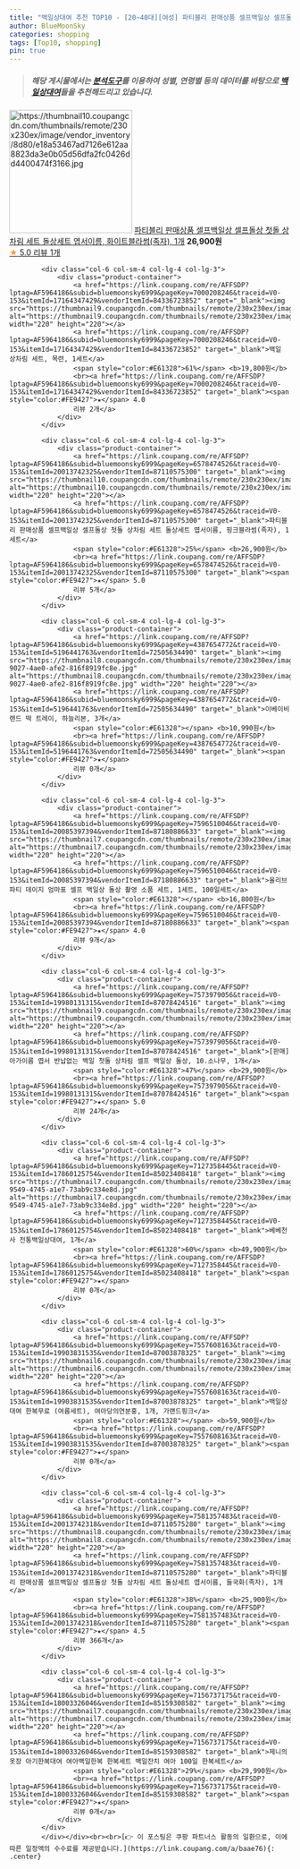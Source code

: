 ```yaml
---
title: "백일상대여 추천 TOP10 - [20~40대][여성] 파티블리 판매상품 셀프백일상 셀프돌상 첫돌 상차림 세트 돌상세트 엽서이름, 화이트블라썸(족자), 1개"
author: BlueMoonSky
categories: shopping
tags: [Top10, shopping]
pin: true
---
```


> ##### 해당 게시물에서는 [**분석도구**](https://itemscout.io/)를 이용하여 **성별**, **연령별** 등의 데이터를 바탕으로 [**백일상대여**](https://link.coupang.com/a/baae76)들을 추천해드리고 있습니다.
<div class="container"><div class="row">
            <div class="col-6 col-sm-4 col-lg-4 col-lg-3">
                <div class="product-container">
                    <a href="https://link.coupang.com/re/AFFSDP?lptag=AF5964186&subid=bluemoonsky6999&pageKey=7581357483&traceid=V0-153&itemId=20013742321&vendorItemId=87110575288" target="_blank"><img src="https://thumbnail10.coupangcdn.com/thumbnails/remote/230x230ex/image/vendor_inventory/8d80/e18a53467ad7126e612aa8823da3e0b05d56dfa2fc0426dd4400474f3166.jpg" alt="https://thumbnail10.coupangcdn.com/thumbnails/remote/230x230ex/image/vendor_inventory/8d80/e18a53467ad7126e612aa8823da3e0b05d56dfa2fc0426dd4400474f3166.jpg" width="220" height="220"></a>
                    <a href="https://link.coupang.com/re/AFFSDP?lptag=AF5964186&subid=bluemoonsky6999&pageKey=7581357483&traceid=V0-153&itemId=20013742321&vendorItemId=87110575288" target="_blank">파티블리 판매상품 셀프백일상 셀프돌상 첫돌 상차림 세트 돌상세트 엽서이름, 화이트블라썸(족자), 1개</a>
                    <span style="color:#E61328"></span> <b>26,900원</b>
                    <br><a href="https://link.coupang.com/re/AFFSDP?lptag=AF5964186&subid=bluemoonsky6999&pageKey=7581357483&traceid=V0-153&itemId=20013742321&vendorItemId=87110575288" target="_blank"><span style="color:#FE9427">★</span> 5.0
                    리뷰 1개</a>
                </div>
            </div>
            
            <div class="col-6 col-sm-4 col-lg-4 col-lg-3">
                <div class="product-container">
                    <a href="https://link.coupang.com/re/AFFSDP?lptag=AF5964186&subid=bluemoonsky6999&pageKey=7000208246&traceid=V0-153&itemId=17164347429&vendorItemId=84336723852" target="_blank"><img src="https://thumbnail9.coupangcdn.com/thumbnails/remote/230x230ex/image/rs_quotation_api/aobozuod/62212e49b0ae452a8921a38b7e911788.jpg" alt="https://thumbnail9.coupangcdn.com/thumbnails/remote/230x230ex/image/rs_quotation_api/aobozuod/62212e49b0ae452a8921a38b7e911788.jpg" width="220" height="220"></a>
                    <a href="https://link.coupang.com/re/AFFSDP?lptag=AF5964186&subid=bluemoonsky6999&pageKey=7000208246&traceid=V0-153&itemId=17164347429&vendorItemId=84336723852" target="_blank">백일 상차림 세트, 목련, 1세트</a>
                    <span style="color:#E61328">61%</span> <b>19,800원</b>
                    <br><a href="https://link.coupang.com/re/AFFSDP?lptag=AF5964186&subid=bluemoonsky6999&pageKey=7000208246&traceid=V0-153&itemId=17164347429&vendorItemId=84336723852" target="_blank"><span style="color:#FE9427">★</span> 4.0
                    리뷰 2개</a>
                </div>
            </div>
            
            <div class="col-6 col-sm-4 col-lg-4 col-lg-3">
                <div class="product-container">
                    <a href="https://link.coupang.com/re/AFFSDP?lptag=AF5964186&subid=bluemoonsky6999&pageKey=6578474526&traceid=V0-153&itemId=20013742325&vendorItemId=87110575300" target="_blank"><img src="https://thumbnail10.coupangcdn.com/thumbnails/remote/230x230ex/image/vendor_inventory/55a3/1cff408ae4a52587acddaa4f81168141a83995b8a292b27fb038dc3341cf.jpg" alt="https://thumbnail10.coupangcdn.com/thumbnails/remote/230x230ex/image/vendor_inventory/55a3/1cff408ae4a52587acddaa4f81168141a83995b8a292b27fb038dc3341cf.jpg" width="220" height="220"></a>
                    <a href="https://link.coupang.com/re/AFFSDP?lptag=AF5964186&subid=bluemoonsky6999&pageKey=6578474526&traceid=V0-153&itemId=20013742325&vendorItemId=87110575300" target="_blank">파티블리 판매상품 셀프백일상 셀프돌상 첫돌 상차림 세트 돌상세트 엽서이름, 핑크블라썸(족자), 1세트</a>
                    <span style="color:#E61328">25%</span> <b>26,900원</b>
                    <br><a href="https://link.coupang.com/re/AFFSDP?lptag=AF5964186&subid=bluemoonsky6999&pageKey=6578474526&traceid=V0-153&itemId=20013742325&vendorItemId=87110575300" target="_blank"><span style="color:#FE9427">★</span> 5.0
                    리뷰 5개</a>
                </div>
            </div>
            
            <div class="col-6 col-sm-4 col-lg-4 col-lg-3">
                <div class="product-container">
                    <a href="https://link.coupang.com/re/AFFSDP?lptag=AF5964186&subid=bluemoonsky6999&pageKey=4387654772&traceid=V0-153&itemId=5196441763&vendorItemId=72505634490" target="_blank"><img src="https://thumbnail8.coupangcdn.com/thumbnails/remote/230x230ex/image/retail/images/2020/11/24/11/1/e48fc812-9027-4ae0-afe2-816f8919fc8e.jpg" alt="https://thumbnail8.coupangcdn.com/thumbnails/remote/230x230ex/image/retail/images/2020/11/24/11/1/e48fc812-9027-4ae0-afe2-816f8919fc8e.jpg" width="220" height="220"></a>
                    <a href="https://link.coupang.com/re/AFFSDP?lptag=AF5964186&subid=bluemoonsky6999&pageKey=4387654772&traceid=V0-153&itemId=5196441763&vendorItemId=72505634490" target="_blank">이베이비랜드 떡 트레이, 하늘리본, 3개</a>
                    <span style="color:#E61328"></span> <b>10,990원</b>
                    <br><a href="https://link.coupang.com/re/AFFSDP?lptag=AF5964186&subid=bluemoonsky6999&pageKey=4387654772&traceid=V0-153&itemId=5196441763&vendorItemId=72505634490" target="_blank"><span style="color:#FE9427">★</span> 
                    리뷰 0개</a>
                </div>
            </div>
            
            <div class="col-6 col-sm-4 col-lg-4 col-lg-3">
                <div class="product-container">
                    <a href="https://link.coupang.com/re/AFFSDP?lptag=AF5964186&subid=bluemoonsky6999&pageKey=7596510046&traceid=V0-153&itemId=20085397394&vendorItemId=87180886633" target="_blank"><img src="https://thumbnail7.coupangcdn.com/thumbnails/remote/230x230ex/image/vendor_inventory/660a/34bd99f35d697aec419edf50088072493b7483428595c3311565e3666a0e.jpg" alt="https://thumbnail7.coupangcdn.com/thumbnails/remote/230x230ex/image/vendor_inventory/660a/34bd99f35d697aec419edf50088072493b7483428595c3311565e3666a0e.jpg" width="220" height="220"></a>
                    <a href="https://link.coupang.com/re/AFFSDP?lptag=AF5964186&subid=bluemoonsky6999&pageKey=7596510046&traceid=V0-153&itemId=20085397394&vendorItemId=87180886633" target="_blank">올리브파티 데이지 엄마표 셀프 백일상 돌상 촬영 소품 세트, 1세트, 100일세트</a>
                    <span style="color:#E61328"></span> <b>16,800원</b>
                    <br><a href="https://link.coupang.com/re/AFFSDP?lptag=AF5964186&subid=bluemoonsky6999&pageKey=7596510046&traceid=V0-153&itemId=20085397394&vendorItemId=87180886633" target="_blank"><span style="color:#FE9427">★</span> 4.0
                    리뷰 9개</a>
                </div>
            </div>
            
            <div class="col-6 col-sm-4 col-lg-4 col-lg-3">
                <div class="product-container">
                    <a href="https://link.coupang.com/re/AFFSDP?lptag=AF5964186&subid=bluemoonsky6999&pageKey=7573979056&traceid=V0-153&itemId=19980131315&vendorItemId=87078424516" target="_blank"><img src="https://thumbnail9.coupangcdn.com/thumbnails/remote/230x230ex/image/vendor_inventory/b6e3/521c30371d2bdb2ee21a617de7771f4716e547c62ba5ea144c7f405db48a.jpg" alt="https://thumbnail9.coupangcdn.com/thumbnails/remote/230x230ex/image/vendor_inventory/b6e3/521c30371d2bdb2ee21a617de7771f4716e547c62ba5ea144c7f405db48a.jpg" width="220" height="220"></a>
                    <a href="https://link.coupang.com/re/AFFSDP?lptag=AF5964186&subid=bluemoonsky6999&pageKey=7573979056&traceid=V0-153&itemId=19980131315&vendorItemId=87078424516" target="_blank">[판매] 아가이름 엽서 반납없는 백일 첫돌 상차림 셀프 백일상 돌상, 10.소나무, 1개</a>
                    <span style="color:#E61328">47%</span> <b>29,900원</b>
                    <br><a href="https://link.coupang.com/re/AFFSDP?lptag=AF5964186&subid=bluemoonsky6999&pageKey=7573979056&traceid=V0-153&itemId=19980131315&vendorItemId=87078424516" target="_blank"><span style="color:#FE9427">★</span> 5.0
                    리뷰 24개</a>
                </div>
            </div>
            
            <div class="col-6 col-sm-4 col-lg-4 col-lg-3">
                <div class="product-container">
                    <a href="https://link.coupang.com/re/AFFSDP?lptag=AF5964186&subid=bluemoonsky6999&pageKey=7127358445&traceid=V0-153&itemId=17860125754&vendorItemId=85023408418" target="_blank"><img src="https://thumbnail7.coupangcdn.com/thumbnails/remote/230x230ex/image/vendor_inventory/images/2018/01/07/1/6/025036b7-9549-4745-a1e7-73ab9c334e8d.jpg" alt="https://thumbnail7.coupangcdn.com/thumbnails/remote/230x230ex/image/vendor_inventory/images/2018/01/07/1/6/025036b7-9549-4745-a1e7-73ab9c334e8d.jpg" width="220" height="220"></a>
                    <a href="https://link.coupang.com/re/AFFSDP?lptag=AF5964186&subid=bluemoonsky6999&pageKey=7127358445&traceid=V0-153&itemId=17860125754&vendorItemId=85023408418" target="_blank">베베천사 전통백일상대여, 1개</a>
                    <span style="color:#E61328">60%</span> <b>49,900원</b>
                    <br><a href="https://link.coupang.com/re/AFFSDP?lptag=AF5964186&subid=bluemoonsky6999&pageKey=7127358445&traceid=V0-153&itemId=17860125754&vendorItemId=85023408418" target="_blank"><span style="color:#FE9427">★</span> 
                    리뷰 0개</a>
                </div>
            </div>
            
            <div class="col-6 col-sm-4 col-lg-4 col-lg-3">
                <div class="product-container">
                    <a href="https://link.coupang.com/re/AFFSDP?lptag=AF5964186&subid=bluemoonsky6999&pageKey=7557608163&traceid=V0-153&itemId=19903831535&vendorItemId=87003878325" target="_blank"><img src="https://thumbnail6.coupangcdn.com/thumbnails/remote/230x230ex/image/vendor_inventory/3661/ca7ec97b6535ad709a823bb4139178dbc88182a1a2cd3e2503aa07b6f318.jpg" alt="https://thumbnail6.coupangcdn.com/thumbnails/remote/230x230ex/image/vendor_inventory/3661/ca7ec97b6535ad709a823bb4139178dbc88182a1a2cd3e2503aa07b6f318.jpg" width="220" height="220"></a>
                    <a href="https://link.coupang.com/re/AFFSDP?lptag=AF5964186&subid=bluemoonsky6999&pageKey=7557608163&traceid=V0-153&itemId=19903831535&vendorItemId=87003878325" target="_blank">백일상대여 한복무료 (여름세트), 여아당의연분홍, 1개, 가랜드핑크</a>
                    <span style="color:#E61328"></span> <b>59,900원</b>
                    <br><a href="https://link.coupang.com/re/AFFSDP?lptag=AF5964186&subid=bluemoonsky6999&pageKey=7557608163&traceid=V0-153&itemId=19903831535&vendorItemId=87003878325" target="_blank"><span style="color:#FE9427">★</span> 
                    리뷰 0개</a>
                </div>
            </div>
            
            <div class="col-6 col-sm-4 col-lg-4 col-lg-3">
                <div class="product-container">
                    <a href="https://link.coupang.com/re/AFFSDP?lptag=AF5964186&subid=bluemoonsky6999&pageKey=7581357483&traceid=V0-153&itemId=20013742318&vendorItemId=87110575280" target="_blank"><img src="https://thumbnail8.coupangcdn.com/thumbnails/remote/230x230ex/image/vendor_inventory/8037/fc6b4e50726b92576182bc2ade2bdd1d4d982e536c3e2250c642b7efe0f6.jpg" alt="https://thumbnail8.coupangcdn.com/thumbnails/remote/230x230ex/image/vendor_inventory/8037/fc6b4e50726b92576182bc2ade2bdd1d4d982e536c3e2250c642b7efe0f6.jpg" width="220" height="220"></a>
                    <a href="https://link.coupang.com/re/AFFSDP?lptag=AF5964186&subid=bluemoonsky6999&pageKey=7581357483&traceid=V0-153&itemId=20013742318&vendorItemId=87110575280" target="_blank">파티블리 판매상품 셀프백일상 셀프돌상 첫돌 상차림 세트 돌상세트 엽서이름, 들국화(족자), 1개</a>
                    <span style="color:#E61328">38%</span> <b>25,900원</b>
                    <br><a href="https://link.coupang.com/re/AFFSDP?lptag=AF5964186&subid=bluemoonsky6999&pageKey=7581357483&traceid=V0-153&itemId=20013742318&vendorItemId=87110575280" target="_blank"><span style="color:#FE9427">★</span> 4.5
                    리뷰 366개</a>
                </div>
            </div>
            
            <div class="col-6 col-sm-4 col-lg-4 col-lg-3">
                <div class="product-container">
                    <a href="https://link.coupang.com/re/AFFSDP?lptag=AF5964186&subid=bluemoonsky6999&pageKey=7156737175&traceid=V0-153&itemId=18003326046&vendorItemId=85159308582" target="_blank"><img src="https://thumbnail7.coupangcdn.com/thumbnails/remote/230x230ex/image/vendor_inventory/767c/fc89c44364100e352eacc320ddafa2ca2cc876f7a590e108687da161d87e.jpg" alt="https://thumbnail7.coupangcdn.com/thumbnails/remote/230x230ex/image/vendor_inventory/767c/fc89c44364100e352eacc320ddafa2ca2cc876f7a590e108687da161d87e.jpg" width="220" height="220"></a>
                    <a href="https://link.coupang.com/re/AFFSDP?lptag=AF5964186&subid=bluemoonsky6999&pageKey=7156737175&traceid=V0-153&itemId=18003326046&vendorItemId=85159308582" target="_blank">제니의옷장 아기한복대여 여아백일한복 한복세트 백일잔치 여아 100일 한복세트</a>
                    <span style="color:#E61328">29%</span> <b>29,990원</b>
                    <br><a href="https://link.coupang.com/re/AFFSDP?lptag=AF5964186&subid=bluemoonsky6999&pageKey=7156737175&traceid=V0-153&itemId=18003326046&vendorItemId=85159308582" target="_blank"><span style="color:#FE9427">★</span> 
                    리뷰 0개</a>
                </div>
            </div>
            </div></div><br><br>[👉 이 포스팅은 쿠팡 파트너스 활동의 일환으로, 이에 따른 일정액의 수수료를 제공받습니다.](https://link.coupang.com/a/baae76){: .center}